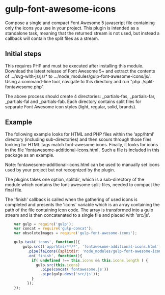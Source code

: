 # gulp-font-awesome-icons
Compose a single and compact Font Awesome 5 javascript file containing only the icons you use in your project. This plugin is intended as a standalone task, meaning that the returned stream is not used, but instead a callback will contain the split files as a stream.

## Initial steps
This requires PHP and must be executed after installing this module. Download the latest release of Font Awesome 5+ and extract the contents of .../svg-with-js/js/* to .../node_modules/gulp-font-awesome-icons/js/. Using a command-line tool, navigate to this directory and run "php ./split-fontawesome.php".

The above process should create 4 directories: \_partials-fas, \_partials-far, \_partials-fal and \_partials-fab. Each directory contains split files for separate Font Awesome icon styles (light, regular, solid, brands).

## Example
The following example looks for HTML and PHP files within the 'app/html' directory (including sub-directories) and then scours through those files looking for HTML tags match font-awesome icons. Finally, it looks for icons in the file 'fontawesome-additional-icons.html'. Such a file is included in this package as an example.

Note: fontawesome-additional-icons.html can be used to manually set icons used by your project but not recognized by the plugin.

The plugins takes one option, splitdir, which is a sub-directory of the module which contains the font-awesome split-files, needed to compact the final file.

The 'finish' callback is called when the gathering of used icons is completed and presents the 'icons' variable which is an array containing the path of the file containing icon code. The array is transformed into a gulp stream and is then concatenated to a single file and placed with 'src/js'.

```js
	var gulp = require('gulp');
	var concat = require('gulp-concat');
	var obsoleteImages = require('gulp-font-awesome-icons');

	gulp.task('icons', function(){
		gulp.src(['app/html/**/*', 'fontawesome-additional-icons.html'])
		  .pipe(faIcons({splitdir: 'node_modules/gulp-font-awesome-icons/js/'})) 
		  .on('finish', function(){
		    if( undefined !== this.icons && this.icons.length ) {
		      gulp.src(this.icons)
		        .pipe(concat('fontawesome.js'))
		        .pipe(gulp.dest('src/js'));
		    }
		  });
	});
```